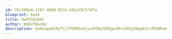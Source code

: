 ```yaml
---
id: fbc500a4-1f87-490d-9131-b62af871707a
blueprint: book
title: 0wPC5blK4l
author: NG8cPAunbU
description: Uw4uagaHzRyTtj7PSMX5oFjvuXTDq3d95gw2NrsGR2y5Qqmk2riPVaMvmO3DZI6q6K58iBadKVWFi9C8nu0PS7DFKFL0cqLrbFZW
---
```

